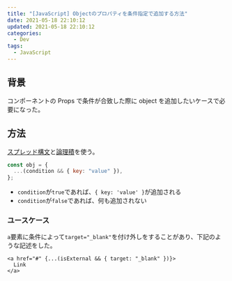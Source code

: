 ```yaml
---
title: "[JavaScript] Objectのプロパティを条件指定で追加する方法"
date: 2021-05-18 22:10:12
updated: 2021-05-18 22:10:12
categories:
  - Dev
tags:
  - JavaScript
---
```


## 背景

コンポーネントの Props で条件が合致した際に object を追加したいケースで必要になった。

## 方法

[スプレッド構文](https://developer.mozilla.org/ja/docs/Web/JavaScript/Reference/Operators/Spread_syntax)と[論理積](https://developer.mozilla.org/ja/docs/Web/JavaScript/Reference/Operators/Logical_AND)を使う。

```js
const obj = {
  ...(condition && { key: "value" }),
};
```

- `condition`が`true`であれば、`{ key: 'value' }`が追加される
- `condition`が`false`であれば、何も追加されない

### ユースケース

`a`要素に条件によって`target="_blank"`を付け外しをすることがあり、下記のような記述をした。

```tsx
<a href="#" {...(isExternal && { target: "_blank" })}>
  Link
</a>
```
